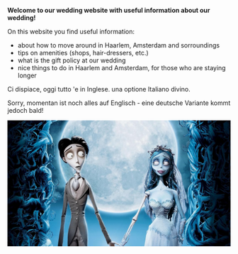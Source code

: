 
**Welcome to our wedding website with useful information about our wedding!**

On this website you find useful information:
- about how to move around in Haarlem, Amsterdam and sorroundings
- tips on amenities (shops, hair-dressers, etc.)
-  what is the gift policy at our wedding
- nice things to do in Haarlem and Amsterdam, for those who are staying longer

Ci dispiace, oggi tutto \'e in Inglese. una optione Italiano divino.

Sorry, momentan ist noch alles auf Englisch - eine deutsche Variante kommt jedoch bald!

![corpsebride](corpsebride.jpg)
